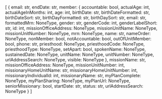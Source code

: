 [
  {
    email: str,
    endDate: str,
    member: {
      accountable: bool,
      actualAge: int,
      actualAgeInMonths: int,
      age: int,
      birthDate: str,
      birthDateFormatted: str,
      birthDateSort: str,
      birthDayFormatted: str,
      birthDaySort: str,
      email: str,
      formattedMrn: NoneType,
      gender: str,
      genderCode: int,
      genderLabelShort: str,
      id: int,
      missionOfficeAddress: NoneType,
      missionUnitName: NoneType,
      missionUnitNumber: NoneType,
      mrn: NoneType,
      name: str,
      nameOrder: NoneType,
      nonMember: bool,
      notAccountable: bool,
      outOfUnitMember: bool,
      phone: str,
      priesthood: NoneType,
      priesthoodCode: NoneType,
      priesthoodType: NoneType,
      setApart: bool,
      spokenName: NoneType,
      sustainedDate: NoneType,
      unitName: NoneType,
      unitNumber: NoneType,
      urlAddressSearch: NoneType,
      visible: NoneType
    },
    missionName: str,
    missionOfficeAddress: NoneType,
    missionUnitNumber: int,
    missionaryHomeUnitName: str,
    missionaryHomeUnitNumber: int,
    missionaryIndividualId: int,
    missionaryName: str,
    myPlanComplete: NoneType,
    myPlanSharing: NoneType,
    myPlanUrl: NoneType,
    seniorMissionary: bool,
    startDate: str,
    status: str,
    urlAddressSearch: NoneType
  }
]